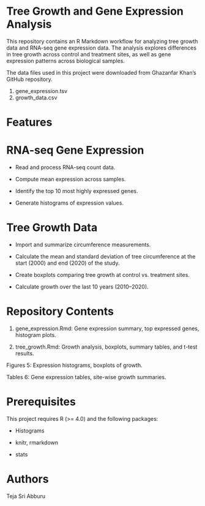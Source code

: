 # Tree Growth and Gene Expression Analysis

This repository contains an R Markdown workflow for analyzing tree growth data and RNA-seq gene expression data.
The analysis explores differences in tree growth across control and treatment sites, as well as gene expression patterns across biological samples.

The data files used in this project were downloaded from Ghazanfar Khan’s GitHub repository.
1. gene_expression.tsv  
2. growth_data.csv

# Features
# RNA-seq Gene Expression

- Read and process RNA-seq count data.

- Compute mean expression across samples.

- Identify the top 10 most highly expressed genes.

- Generate histograms of expression values.

# Tree Growth Data

- Import and summarize circumference measurements.

- Calculate the mean and standard deviation of tree circumference at the start (2000) and end (2020) of the study.

- Create boxplots comparing tree growth at control vs. treatment sites.

- Calculate growth over the last 10 years (2010–2020).

# Repository Contents

1. gene_expression.Rmd: Gene expression summary, top expressed genes, histogram plots.

2. tree_growth.Rmd: Growth analysis, boxplots, summary tables, and t-test results.

Figures 5: Expression histograms, boxplots of growth.

Tables 6: Gene expression tables, site-wise growth summaries.

# Prerequisites

This project requires R (>= 4.0) and the following packages:

- Histograms

- knitr, rmarkdown

- stats
# Authors
Teja Sri Abburu
